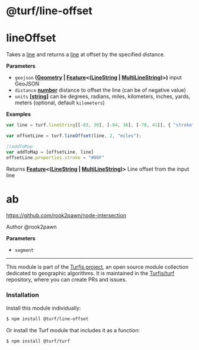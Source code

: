 # @turf/line-offset

# lineOffset

Takes a [line](http://geojson.org/geojson-spec.html#linestring) and returns a [line](http://geojson.org/geojson-spec.html#linestring) at offset by the specified distance.

**Parameters**

-   `geojson` **([Geometry](http://geojson.org/geojson-spec.html#geometry) \| [Feature](http://geojson.org/geojson-spec.html#feature-objects)&lt;([LineString](http://geojson.org/geojson-spec.html#linestring) \| [MultiLineString](http://geojson.org/geojson-spec.html#multilinestring))>)** input GeoJSON
-   `distance` **[number](https://developer.mozilla.org/en-US/docs/Web/JavaScript/Reference/Global_Objects/Number)** distance to offset the line (can be of negative value)
-   `units` **\[[string](https://developer.mozilla.org/en-US/docs/Web/JavaScript/Reference/Global_Objects/String)]** can be degrees, radians, miles, kilometers, inches, yards, meters (optional, default `kilometers`)

**Examples**

```javascript
var line = turf.lineString[[-83, 30], [-84, 36], [-78, 41]], { "stroke": "#F00" });

var offsetLine = turf.lineOffset(line, 2, "miles");

//addToMap
var addToMap = [offsetLine, line]
offsetLine.properties.stroke = "#00F"
```

Returns **[Feature](http://geojson.org/geojson-spec.html#feature-objects)&lt;([LineString](http://geojson.org/geojson-spec.html#linestring) \| [MultiLineString](http://geojson.org/geojson-spec.html#multilinestring))>** Line offset from the input line

# ab

<https://github.com/rook2pawn/node-intersection>

Author @rook2pawn

**Parameters**

-   `segment`  

<!-- This file is automatically generated. Please don't edit it directly:
if you find an error, edit the source file (likely index.js), and re-run
./scripts/generate-readmes in the turf project. -->

---

This module is part of the [Turfjs project](http://turfjs.org/), an open source
module collection dedicated to geographic algorithms. It is maintained in the
[Turfjs/turf](https://github.com/Turfjs/turf) repository, where you can create
PRs and issues.

### Installation

Install this module individually:

```sh
$ npm install @turf/line-offset
```

Or install the Turf module that includes it as a function:

```sh
$ npm install @turf/turf
```
